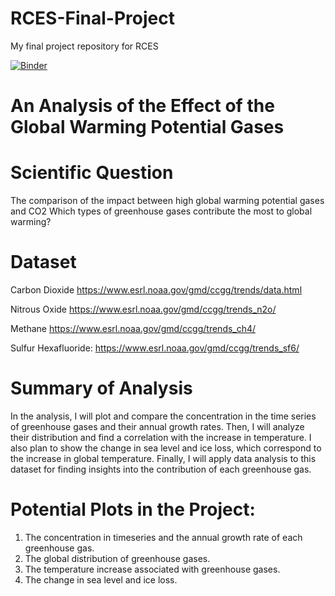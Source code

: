 # RCES-Final-Project
My final project repository for RCES


[![Binder](https://mybinder.org/badge_logo.svg)](https://mybinder.org/v2/gh/hdl2115/rces-final-project/main)

# An Analysis of the Effect of the Global Warming Potential Gases 


# Scientific Question
The comparison of the impact between high global warming potential gases and CO2
Which types of greenhouse gases contribute the most to global warming? 

# Dataset

Carbon Dioxide https://www.esrl.noaa.gov/gmd/ccgg/trends/data.html

Nitrous Oxide https://www.esrl.noaa.gov/gmd/ccgg/trends_n2o/

Methane https://www.esrl.noaa.gov/gmd/ccgg/trends_ch4/

Sulfur Hexafluoride: https://www.esrl.noaa.gov/gmd/ccgg/trends_sf6/


# Summary of Analysis

In the analysis, I will plot and compare the concentration in the time series of greenhouse gases and their annual growth rates. Then, I will analyze their distribution and find a correlation with the increase in temperature. I also plan to show the change in sea level and ice loss, which correspond to the increase in global temperature. Finally, I will apply data analysis to this dataset for finding insights into the contribution of each greenhouse gas.

# Potential Plots in the Project:
1) The concentration in timeseries and the annual growth rate of each greenhouse gas.
2) The global distribution of greenhouse gases.
3) The temperature increase associated with greenhouse gases.
4) The change in sea level and ice loss. 
